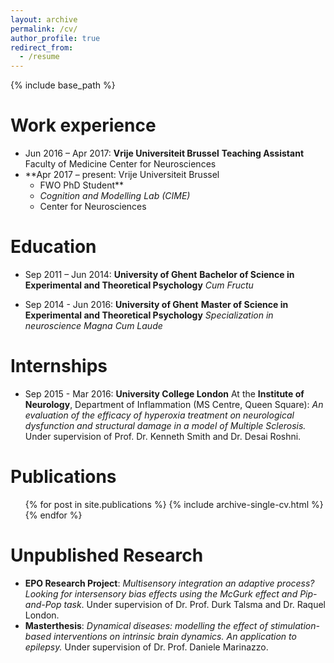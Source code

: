 ```yaml
---
layout: archive
permalink: /cv/
author_profile: true
redirect_from:
  - /resume
---
```

 {% include base_path %}
 
Work experience
======
- Jun 2016 – Apr 2017: **Vrije Universiteit Brussel**
  **Teaching Assistant**
  Faculty of Medicine
  Center for Neurosciences
- **Apr 2017 – present: Vrije Universiteit Brussel
  - FWO PhD Student**
  - *Cognition and Modelling Lab (CIME)*
  - Center for Neurosciences

Education
======
- Sep 2011 – Jun 2014: **University of Ghent**
**Bachelor of Science in Experimental and Theoretical Psychology**
*Cum Fructu*

- Sep 2014 - Jun 2016: **University of Ghent**
**Master of Science in Experimental and Theoretical Psychology**
*Specialization in neuroscience*
*Magna Cum Laude*
  
Internships
======
* Sep 2015 - Mar 2016: **University College London**
  At the **Institute of Neurology**, Department of Inflammation (MS Centre, Queen Square): *An evaluation of   the efficacy of hyperoxia treatment on neurological dysfunction and structural damage in a model of Multiple Sclerosis.*       Under supervision of Prof. Dr. Kenneth Smith and Dr. Desai Roshni.

Publications
======
  <ul>{% for post in site.publications %}
    {% include archive-single-cv.html %}
  {% endfor %}</ul>
  
Unpublished Research
======
- **EPO Research Project**: *Multisensory integration an adaptive process? Looking for intersensory bias effects using the McGurk effect and Pip-and-Pop task*. Under supervision of Dr. Prof. Durk Talsma and Dr. Raquel London.
- **Masterthesis**: *Dynamical diseases: modelling the effect of stimulation-based interventions on intrinsic brain dynamics. An application to epilepsy.* Under supervision of Dr. Prof. Daniele Marinazzo.

